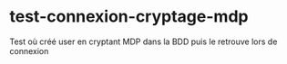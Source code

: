 # test-connexion-cryptage-mdp
Test où créé user en cryptant MDP dans la BDD puis le retrouve lors de connexion
